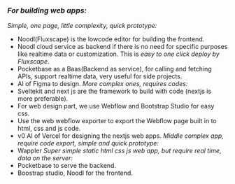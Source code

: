 ### *For building web apps:*
*Simple, one page, little complexity, quick prototype:*
- Noodl(Fluxscape) is the lowcode editor for building the frontend.
- Noodl cloud service as backend if there is no need for specific purposes like realtime data or customization. This is *easy to one click deploy by Fluxscape*.
- Pocketbase as a Baas(Backend as service), for calling and fetching APIs, support realtime data, very useful for side projects.
- AI of Figma to design.
*More complex ones, requires codes:* 
- Sveltekit and next js are the framework to build with code (nextjs is more preferable).
- For web design part, we use Webflow and Bootstrap Studio for easy css.
- Use the web webflow exporter to export the Webflow page built in to html, css and js code.
- v0 AI of Vercel for designing the nextjs web apps.
*Middle complex app, require code export, simple and quick prototype:* 
- Wappler
*Super simple static html css js web app, but require real time, data on the server:* 
- Pocketbase to serve the backend.
- Boostrap studio, Noodl for the frontend.